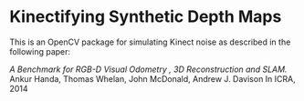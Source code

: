 # Kinectifying Synthetic Depth Maps
This is an OpenCV package for simulating Kinect noise as described in the following paper:

*A Benchmark for RGB-D Visual Odometry , 3D Reconstruction and SLAM.*
Ankur Handa, Thomas Whelan, John McDonald, Andrew J. Davison 
In ICRA, 2014
